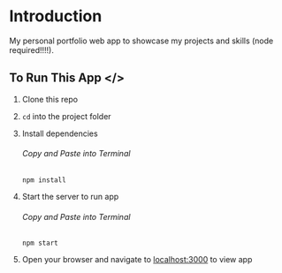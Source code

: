 # Introduction

My personal portfolio web app to showcase my projects and skills (node required!!!!).

## To Run This App </>

1. Clone this repo

2. `cd` into the project folder

3. Install dependencies

   ###### Copy and Paste into Terminal

   `npm install`

4. Start the server to run app

   ###### Copy and Paste into Terminal

   `npm start`

5. Open your browser and navigate to [localhost:3000](http://localhost:3000) to view app
